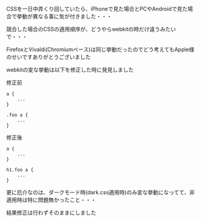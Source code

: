 
CSSを一日中弄くり回していたら、iPhoneで見た場合とPCやAndroidで見た場合で挙動が異なる事に気が付きました・・・

競合した場合のCSSの適用順序が、どうやらwebkitの時だけ違うみたいで・・・

FirefoxとVivaldi(Chromiumベース)は同じ挙動だったのでどう考えてもApple様のせいですありがとうございました

webkitの変な挙動は以下を修正した時に発見しました

修正前
```
a {
	...
}

.foo a {
	...
}
```

修正後
```
a {
	...
}

h1.foo a {
	...
}
```

更に厄介なのは、ダークモード時(dark.css適用時)のみ変な挙動になってて、非適用時は特に問題無かったこと・・・

結果修正は行わずそのままにしました
